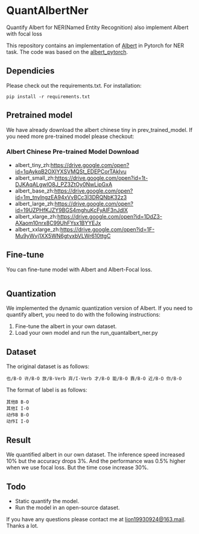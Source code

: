 # QuantAlbertNer
Quantify Albert for NER(Named Entity Recognition) also implement Albert with focal loss

This repository contains an implementation of [Albert](https://arxiv.org/pdf/1909.11942.pdf) in Pytorch for NER task. The code was based on the [albert_pytorch](https://github.com/lonePatient/albert_pytorch).

## Dependicies
Please check out the requirements.txt. For installation:
```
pip install -r requirements.txt
```

## Pretrained model
We have already download the albert chinese tiny in prev_trained_model. If you need more pre-trained model please checkout:
### Albert Chinese Pre-trained Model Download
- albert_tiny_zh:https://drive.google.com/open?id=1qAykqB2OXIYXSVMQSt_EDEPCorTAkIvu
- albert_small_zh:https://drive.google.com/open?id=1t-DJKAqALgwlO8J_PZ3ZtOy0NwLipGxA
- albert_base_zh:https://drive.google.com/open?id=1m_tnylngzEA94xVvBCc3I3DRQNbK32z3
- albert_large_zh:https://drive.google.com/open?id=19UZPHfKJZY9BGS4mghuKcFyAIF3nJdlX
- albert_xlarge_zh:https://drive.google.com/open?id=1DdZ3-AXaom10nrx8C99UhFYsx1BYYEJx
- albert_xxlarge_zh:https://drive.google.com/open?id=1F-Mu9yWvj1XX5WN6gtyxbVLWr610ttgC

## Fine-tune
You can fine-tune model with Albert and Albert-Focal loss.
```

```

## Quantization
We implemented the dynamic quantization version of Albert. If you need to quantify albert, you need to do with the following instructions:
1. Fine-tune the albert in your own dataset.
2. Load your own model and run the run_quantalbert_ner.py

## Dataset
The original dataset is as follows:
```
也/B-O 许/B-O 放/B-Verb 弃/I-Verb 才/B-O 能/B-O 靠/B-O 近/B-O 你/B-O
```
The format of label is as follows:
```
其他B B-O
其他I I-O
动作B B-O
动作I I-O
```

## Result
We quantified albert in our own dataset. The inference speed increased 10% but the accuracy drops 3%. And the performance was 0.5% higher when we use focal loss. But the time cose increase 30%. 

## Todo
- Static quantify the model.
- Run the model in an open-source dataset.

If you have any questions please contact me at lion19930924@163.mail. Thanks a lot.
